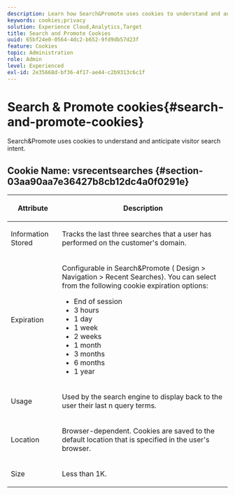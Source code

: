 ```yaml
---
description: Learn how Search&Promote uses cookies to understand and anticipate visitor search intent.
keywords: cookies;privacy
solution: Experience Cloud,Analytics,Target
title: Search and Promote Cookies 
uuid: 65bf24e0-0564-4dc2-b652-9fd9db57d23f
feature: Cookies
topic: Administration
role: Admin
level: Experienced
exl-id: 2e35668d-bf36-4f17-ae44-c2b9313c6c1f
---
```

# Search & Promote cookies{#search-and-promote-cookies}

Search&Promote uses cookies to understand and anticipate visitor search intent.

## Cookie Name: vsrecentsearches {#section-03aa90aa7e36427b8cb12dc4a0f0291e}

<table id="table_34AA90F2FFB84500A77D8F4C5008D453"> 
 <thead> 
  <tr> 
   <th colname="col1" class="entry"> <p>Attribute </p> </th> 
   <th colname="col2" class="entry"> <p>Description </p> </th> 
  </tr> 
 </thead>
 <tbody> 
  <tr> 
   <td colname="col1"> <p>Information Stored </p> </td> 
   <td colname="col2"> <p> Tracks the last three searches that a user has performed on the customer's domain. </p> </td> 
  </tr> 
  <tr> 
   <td colname="col1"> <p> Expiration </p> </td> 
   <td colname="col2"> <p>Configurable in Search&amp;Promote (<span class="uicontrol"> Design</span> &gt; <span class="uicontrol"> Navigation</span> &gt; <span class="uicontrol"> Recent Searches</span>). You can select from the following cookie expiration options: </p> <p> 
     <ul id="ul_28F564A6337D497699D5247F755981B8"> 
      <li id="li_6478BB5AF82341F787F92D03E277DBBB">End of session </li> 
      <li id="li_AF88B165365D4A63A82CB6ADD4542D66"> 3 hours </li> 
      <li id="li_339475FBAB2248348B54073A2386819D">1 day </li> 
      <li id="li_F30E6EF7A7FF467DB995D86AD0DF623B">1 week </li> 
      <li id="li_77E18CF7EF8E4B24BAC5440D2B87844B">2 weeks </li> 
      <li id="li_E8A5FF4C97F64BB087422B16AD1F61DB">1 month </li> 
      <li id="li_C170092F7E5649FE876925B58E6C8580">3 months </li> 
      <li id="li_08BD465A900A48BDA1283263047A33FD">6 months </li> 
      <li id="li_85FEDE0283F7426B9AF49C72B5089257">1 year </li> 
     </ul> </p> </td> 
  </tr> 
  <tr> 
   <td colname="col1"> <p> Usage </p> </td> 
   <td colname="col2"> <p>Used by the search engine to display back to the user their last n query terms. </p> </td> 
  </tr> 
  <tr> 
   <td colname="col1"> <p> Location </p> </td> 
   <td colname="col2"> <p>Browser-dependent. Cookies are saved to the default location that is specified in the user's browser. </p> </td> 
  </tr> 
  <tr> 
   <td colname="col1"> <p> Size </p> </td> 
   <td colname="col2"> <p>Less than 1K. </p> </td> 
  </tr> 
 </tbody> 
</table>
